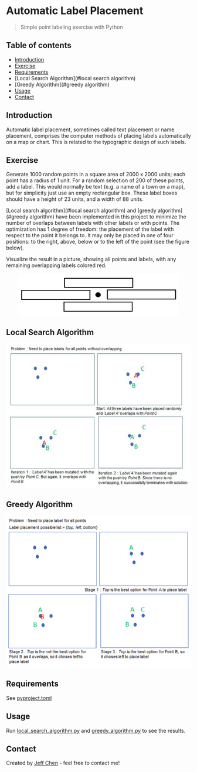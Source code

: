 # Automatic Label Placement
> Simple point labeling exercise with Python

## Table of contents
* [Introduction](#introduction)
* [Exercise](#exercise)
* [Requirements](#requirements)
* [Local Search Algorithm](#local search algorithm)
* [Greedy Algorithm](#greedy algorithm)
* [Usage](#usage)
* [Contact](#contact)

## Introduction
Automatic label placement, sometimes called text placement or name placement, 
comprises the computer methods of placing labels automatically on a map or 
chart. This is related to the typographic design of such labels.

## Exercise
Generate 1000 random points in a square area of 2000 x 2000 units; each point 
has a radius of 1 unit. For a random selection of 200 of these points, add a 
label. This would normally be text (e.g. a name of a town on a map), but for 
simplicity just use an empty rectangular box. These label boxes should have a 
height of 23 units, and a width of 88 units.

[Local search algorithm](#local search algorithm) and 
[greedy algorithm](#greedy algorithm) have been implemented in this project 
to minimize the number of overlaps between labels with other labels 
or with points. The optimization has 1 degree of freedom: the placement of 
the label with respect to the point it belongs to. It may only be placed in 
one of four positions: to the right, above, below or to the left of the 
point (see the figure below).

Visualize the result in a picture, showing all points and labels, with any 
remaining overlapping labels colored red.

<p align="center">
  <img src="img/label_placement.jpg" alt="Image" width="440" 
        height="115"  />
</p>

## Local Search Algorithm
<p align="center">
  <img src="img/local_search_algorithm.jpg" alt="Image" />
</p>

## Greedy Algorithm
<p align="center">
  <img src="img/greedy_algorithm.jpg" alt="Image" />
</p>


## Requirements
See [pyproject.toml](./pyproject.toml)

## Usage
Run 
[local_search_algorithm.py](./automatic_label_placement/local_search_algorithm/local_search_algorithm.py) 
and 
[greedy_algorithm.py](./automatic_label_placement/greedy_algorithm/greedy_algorithm.py) to see 
the results.

## Contact
Created by [Jeff Chen](mailto:jeff73511@msn.com) - feel free to contact me!